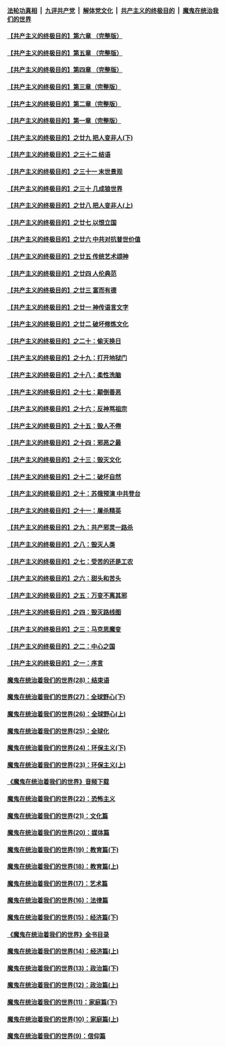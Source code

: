 ####  [法轮功真相](../../../../basic/blob/master/README.md?t=06201131) &nbsp;|&nbsp; [九评共产党](../../../../9ping.md/blob/master/README.md?t=06201131) &nbsp;|&nbsp; [解体党文化](../../../../jtdwh.md/blob/master/README.md?t=06201131)  &nbsp;|&nbsp; [共产主义的终极目的](../../../../gczydzjmd.md/blob/master/README.md?t=06201131) &nbsp;|&nbsp; [魔鬼在统治我们的世界](../../../../mgztzwmdsj.md/blob/master/README.md?t=06201131) 

#### [【共产主义的终极目的】第六章 （完整版）](../pages/nsc422/n11428913.md?t=06201131) 

#### [【共产主义的终极目的】第五章 （完整版）](../pages/nsc422/n11428912.md?t=06201131) 

#### [【共产主义的终极目的】第四章 （完整版）](../pages/nsc422/n11428907.md?t=06201131) 

#### [【共产主义的终极目的】第三章（完整版）](../pages/nsc422/n11428848.md?t=06201131) 

#### [【共产主义的终极目的】第二章（完整版）](../pages/nsc422/n11428831.md?t=06201131) 

#### [【共产主义的终极目的】第一章（完整版）](../pages/nsc422/n11417651.md?t=06201131) 

#### [【共产主义的终极目的】之廿九 把人变非人(下)](../pages/nsc422/n11344140.md?t=06201131) 

#### [【共产主义的终极目的】之三十二 结语](../pages/nsc422/n11360535.md?t=06201131) 

#### [【共产主义的终极目的】之三十一 末世景观](../pages/nsc422/n11351129.md?t=06201131) 

#### [【共产主义的终极目的】之三十 几成狼世界](../pages/nsc422/n11348280.md?t=06201131) 

#### [【共产主义的终极目的】之廿八 把人变非人(上)](../pages/nsc422/n11340492.md?t=06201131) 

#### [【共产主义的终极目的】之廿七 以恨立国](../pages/nsc422/n11336944.md?t=06201131) 

#### [【共产主义的终极目的】之廿六 中共对抗普世价值](../pages/nsc422/n11324785.md?t=06201131) 

#### [【共产主义的终极目的】之廿五 传统艺术颂神](../pages/nsc422/n11296396.md?t=06201131) 

#### [【共产主义的终极目的】之廿四 人伦典范](../pages/nsc422/n11296397.md?t=06201131) 

#### [【共产主义的终极目的】之廿三 富而有德](../pages/nsc422/n11283598.md?t=06201131) 

#### [【共产主义的终极目的】之廿一 神传语言文字](../pages/nsc422/n11263265.md?t=06201131) 

#### [【共产主义的终极目的】之廿二 破坏修炼文化](../pages/nsc422/n11245728.md?t=06201131) 

#### [【共产主义的终极目的】之二十：偷天换日](../pages/nsc422/n11238846.md?t=06201131) 

#### [【共产主义的终极目的】之十九：打开地狱门](../pages/nsc422/n11206376.md?t=06201131) 

#### [【共产主义的终极目的】之十八：柔性洗脑](../pages/nsc422/n11199994.md?t=06201131) 

#### [【共产主义的终极目的】之十七：颠倒善恶](../pages/nsc422/n11179782.md?t=06201131) 

#### [【共产主义的终极目的】之十六：反神骂祖宗](../pages/nsc422/n11166798.md?t=06201131) 

#### [【共产主义的终极目的】之十五：毁人不倦](../pages/nsc422/n11166792.md?t=06201131) 

#### [【共产主义的终极目的】之十四：邪恶之最](../pages/nsc422/n11150249.md?t=06201131) 

#### [【共产主义的终极目的】之十三：毁灭文化](../pages/nsc422/n11135227.md?t=06201131) 

#### [【共产主义的终极目的】之十二：破坏自然](../pages/nsc422/n11135214.md?t=06201131) 

#### [【共产主义的终极目的】之十：苏俄预演 中共登台](../pages/nsc422/n11118424.md?t=06201131) 

#### [【共产主义的终极目的】之十一：屠杀精英](../pages/nsc422/n11118442.md?t=06201131) 

#### [【共产主义的终极目的】之九：共产邪灵一路杀](../pages/nsc422/n11114139.md?t=06201131) 

#### [【共产主义的终极目的】之八：毁灭人类](../pages/nsc422/n11108503.md?t=06201131) 

#### [【共产主义的终极目的】之七：受苦的还是工农](../pages/nsc422/n11101809.md?t=06201131) 

#### [【共产主义的终极目的】之六：甜头和苦头](../pages/nsc422/n11096971.md?t=06201131) 

#### [【共产主义的终极目的】之五：万变不离其邪](../pages/nsc422/n11091285.md?t=06201131) 

#### [【共产主义的终极目的】之四：毁灭路线图](../pages/nsc422/n11086284.md?t=06201131) 

#### [【共产主义的终极目的】之三：马克思魔变](../pages/nsc422/n11061941.md?t=06201131) 

#### [【共产主义的终极目的】之二：中心之国](../pages/nsc422/n11047728.md?t=06201131) 

#### [【共产主义的终极目的】之一：序言](../pages/nsc422/n11086077.md?t=06201131) 

#### [魔鬼在统治着我们的世界(28)：结束语](../pages/nsc422/n10936246.md?t=06201131) 

#### [魔鬼在统治着我们的世界(27)：全球野心(下)](../pages/nsc422/n10928319.md?t=06201131) 

#### [魔鬼在统治着我们的世界(26)：全球野心(上)](../pages/nsc422/n10900318.md?t=06201131) 

#### [魔鬼在统治着我们的世界(25)：全球化](../pages/nsc422/n10788205.md?t=06201131) 

#### [魔鬼在统治着我们的世界(24)：环保主义(下)](../pages/nsc422/n10695307.md?t=06201131) 

#### [魔鬼在统治着我们的世界(23)：环保主义(上)](../pages/nsc422/n10688613.md?t=06201131) 

#### [《魔鬼在统治着我们的世界》音频下载](../pages/nsc422/n10635553.md?t=06201131) 

#### [魔鬼在统治着我们的世界(22)：恐怖主义](../pages/nsc422/n10614727.md?t=06201131) 

#### [魔鬼在统治着我们的世界(21)：文化篇](../pages/nsc422/n10597706.md?t=06201131) 

#### [魔鬼在统治着我们的世界(20)：媒体篇](../pages/nsc422/n10586579.md?t=06201131) 

#### [魔鬼在统治着我们的世界(19)：教育篇(下)](../pages/nsc422/n10564808.md?t=06201131) 

#### [魔鬼在统治着我们的世界(18)：教育篇(上)](../pages/nsc422/n10526970.md?t=06201131) 

#### [魔鬼在统治着我们的世界(17)：艺术篇](../pages/nsc422/n10499093.md?t=06201131) 

#### [魔鬼在统治着我们的世界(16)：法律篇](../pages/nsc422/n10485969.md?t=06201131) 

#### [魔鬼在统治着我们的世界(15)：经济篇(下)](../pages/nsc422/n10469975.md?t=06201131) 

#### [《魔鬼在统治着我们的世界》全书目录](../pages/nsc422/n10464261.md?t=06201131) 

#### [魔鬼在统治着我们的世界(14)：经济篇(上)](../pages/nsc422/n10457370.md?t=06201131) 

#### [魔鬼在统治着我们的世界(13)：政治篇(下)](../pages/nsc422/n10448270.md?t=06201131) 

#### [魔鬼在统治着我们的世界(12)：政治篇(上)](../pages/nsc422/n10444576.md?t=06201131) 

#### [魔鬼在统治着我们的世界(11)：家庭篇(下)](../pages/nsc422/n10440961.md?t=06201131) 

#### [魔鬼在统治着我们的世界(10)：家庭篇(上)](../pages/nsc422/n10435448.md?t=06201131) 

#### [魔鬼在统治着我们的世界(9)：信仰篇](../pages/nsc422/n10432159.md?t=06201131) 

